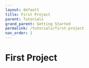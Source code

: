 ```yaml
---
layout: default
title: First Project
parent: Tutorials
grand_parent: Getting Started
permalink: /tutorials/first-project
nav_order: 1
---
```


# First Project